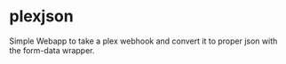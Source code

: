 # plexjson
Simple Webapp to take a plex webhook and convert it to proper json with the form-data wrapper.
